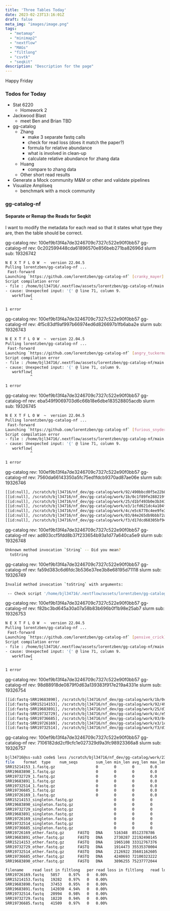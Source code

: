```yaml
---
title: 'Three Tables Today'
date: 2023-02-23T13:16:01Z
draft: false
meta_img: "images/image.png"
tags:
  - "metamap"
  - "minimap2"
  - "nextflow"
  - "MAGs"
  - "filtlong"
  - "csvtk"
  - "seqkit"
description: "Description for the page"
---
```


Happy Friday

### Todos for Today

- Stat 6220 
  - Homework 2
- Jackwood Blast
  - meet Ben and Brian TBD
- gg-catalog
  - Zhang
    - make 3 separate fastq calls
    - check for read loss (does it match the paper?)
    - formula for relative abundance
    - what is involved in clean-up
    - calculate relative abundance for zhang data
  - Huang
    - compare to zhang data
  - Other short read results
- Generate a Mock community M&M or other and validate pipelines
- Visualize Ampliseq
  - benchmark with a mock community

### gg-catalog-nf

#### Separate or Remap the Reads for Seqkit 

I want to modify the metadata for each read so that it states what type they are, then the table should be correct. 

gg-catalog rev: 100ef9b13f4a7de3246709c7327c522e90f0bb57
gg-catalog-nf rev: 0c202599448cda61896570e856beb271ba82696d
slurm sub: 19326742

```bash
N E X T F L O W  ~  version 22.04.5
Pulling lorentzben/gg-catalog-nf ...
 Fast-forward
Launching `https://github.com/lorentzben/gg-catalog-nf` [cranky_mayer] DSL2 - revision: 0c20259944 [main]
Script compilation error
- file : /home/bjl34716/.nextflow/assets/lorentzben/gg-catalog-nf/main.nf
- cause: Unexpected input: '{' @ line 71, column 9.
   workflow{
           ^

1 error
```

gg-catalog rev: 100ef9b13f4a7de3246709c7327c522e90f0bb57
gg-catalog-nf rev: 4f5c83df9af997b66974ed6d826697b1fb6aba2e
slurm sub: 19326743

```bash
N E X T F L O W  ~  version 22.04.5
Pulling lorentzben/gg-catalog-nf ...
 Fast-forward
Launching `https://github.com/lorentzben/gg-catalog-nf` [angry_tuckerman] DSL2 - revision: 4f5c83df9a [main]
Script compilation error
- file : /home/bjl34716/.nextflow/assets/lorentzben/gg-catalog-nf/main.nf
- cause: Unexpected input: '{' @ line 71, column 9.
   workflow{
           ^

1 error
```

gg-catalog rev: 100ef9b13f4a7de3246709c7327c522e90f0bb57
gg-catalog-nf rev: eba549f9069703d6c66b18e6dbe183528805acdb
slurm sub: 19326745

```bash
N E X T F L O W  ~  version 22.04.5
Pulling lorentzben/gg-catalog-nf ...
 Fast-forward
Launching `https://github.com/lorentzben/gg-catalog-nf` [furious_snyder] DSL2 - revision: eba549f906 [main]
Script compilation error
- file : /home/bjl34716/.nextflow/assets/lorentzben/gg-catalog-nf/main.nf
- cause: Unexpected input: '{' @ line 71, column 9.
   workflow{
           ^

1 error
```

gg-catalog rev: 100ef9b13f4a7de3246709c7327c522e90f0bb57
gg-catalog-nf rev: 7560da66143350a5fc75ed1fdcb9370ad87ae06e
slurm sub: 19326746 

```bash
[[id:null], /scratch/bjl34716/nf_dev/gg-catalog/work/92/490bbcd0f5e22b883dcb8b2e06e089/SRR15214153_1.fastq.gz]
[[id:null], /scratch/bjl34716/nf_dev/gg-catalog/work/1b/0c1f89fe288219fc5aebe953301d12/SRR19683890_1.fastq.gz]
[[id:null], /scratch/bjl34716/nf_dev/gg-catalog/work/25/d1bf493b0e3b34154bbf84ce73d490/SRR19683891_1.fastq.gz]
[[id:null], /scratch/bjl34716/nf_dev/gg-catalog/work/e3/1cfd621dc4a104f060ae6b8b521228/SRR19726169_1.fastq.gz]
[[id:null], /scratch/bjl34716/nf_dev/gg-catalog/work/4c/e5c6778c4ee9fe3c2e2e2e4656879e/SRR19732729_1.fastq.gz]
[[id:null], /scratch/bjl34716/nf_dev/gg-catalog/work/03/84e265db9bbb72a00e49ec49866c22/SRR19736685_1.fastq.gz]
[[id:null], /scratch/bjl34716/nf_dev/gg-catalog/work/f3/d17dcd68305bf94cedeb4b4e48df69/SRR19732514_1.fastq.gz]
```

gg-catalog rev: 100ef9b13f4a7de3246709c7327c522e90f0bb57
gg-catalog-nf rev: ad803ccf5fdd8b37f233654b93a1d77a640ca5e9
slurm sub: 19326748

```bash
Unknown method invocation `String` -- Did you mean?
  toString
```

gg-catalog rev: 100ef9b13f4a7de3246709c7327c522e90f0bb57
gg-catalog-nf rev: fa59d383c6d6fdc3b536e37ee3b8e68195d71118
slurm sub: 19326749

```bash
Invalid method invocation `toString` with arguments:

 -- Check script '/home/bjl34716/.nextflow/assets/lorentzben/gg-catalog-nf/main.nf' at line: 167 or see '.nextflow.log' file for more details
```


gg-catalog rev: 100ef9b13f4a7de3246709c7327c522e90f0bb57
gg-catalog-nf rev: f82bc3bd645a30a07a58b83b696b0f1b98e25ab7
slurm sub: 19326753

```bash
N E X T F L O W  ~  version 22.04.5
Pulling lorentzben/gg-catalog-nf ...
 Fast-forward
Launching `https://github.com/lorentzben/gg-catalog-nf` [pensive_crick] DSL2 - revision: f82bc3bd64 [main]
Script compilation error
- file : /home/bjl34716/.nextflow/assets/lorentzben/gg-catalog-nf/main.nf
- cause: Unexpected input: '{' @ line 71, column 9.
   workflow{
           ^

1 error
```


gg-catalog rev: 100ef9b13f4a7de3246709c7327c522e90f0bb57
gg-catalog-nf rev: 98d88918de0879f0d63a139383f917e219a4331e
slurm sub: 19326754

```bash
[[id:fastq-SRR19683890], /scratch/bjl34716/nf_dev/gg-catalog/work/1b/0c1f89fe288219fc5aebe953301d12/SRR19683890_1.fastq.gz]
[[id:fastq-SRR15214153], /scratch/bjl34716/nf_dev/gg-catalog/work/92/490bbcd0f5e22b883dcb8b2e06e089/SRR15214153_1.fastq.gz]
[[id:fastq-SRR19683891], /scratch/bjl34716/nf_dev/gg-catalog/work/25/d1bf493b0e3b34154bbf84ce73d490/SRR19683891_1.fastq.gz]
[[id:fastq-SRR19732729], /scratch/bjl34716/nf_dev/gg-catalog/work/4c/e5c6778c4ee9fe3c2e2e2e4656879e/SRR19732729_1.fastq.gz]
[[id:fastq-SRR19736685], /scratch/bjl34716/nf_dev/gg-catalog/work/03/84e265db9bbb72a00e49ec49866c22/SRR19736685_1.fastq.gz]
[[id:fastq-SRR19726169], /scratch/bjl34716/nf_dev/gg-catalog/work/e3/1cfd621dc4a104f060ae6b8b521228/SRR19726169_1.fastq.gz]
[[id:fastq-SRR19732514], /scratch/bjl34716/nf_dev/gg-catalog/work/f3/d17dcd68305bf94cedeb4b4e48df69/SRR19732514_1.fastq.gz]
```


gg-catalog rev: 100ef9b13f4a7de3246709c7327c522e90f0bb57
gg-catalog-nf rev: 7106182dd2cf9cfc1e027329d9a3fc98923366a8
slurm sub: 19326757

```bash
bjl34716@ss-sub3 code$ less /scratch/bjl34716/nf_dev/gg-catalog/work/23/3db5c8f418e324911d195819af36a0/filtlong.tsv
file    format  type    num_seqs        sum_len min_len avg_len max_len Q1      Q2      Q3      sum_gap N50     Q20(%)  Q30(%)
SRR15214153_1.fastq.gz                  0       0       0       0.0     0       0.0     0.0     0.0     0       0       0.00    0.00
SRR19683890_1.fastq.gz                  0       0       0       0.0     0       0.0     0.0     0.0     0       0       0.00    0.00
SRR19732729_1.fastq.gz                  0       0       0       0.0     0       0.0     0.0     0.0     0       0       0.00    0.00
SRR19683891_1.fastq.gz                  0       0       0       0.0     0       0.0     0.0     0.0     0       0       0.00    0.00
SRR19732514_1.fastq.gz                  0       0       0       0.0     0       0.0     0.0     0.0     0       0       0.00    0.00
SRR19736685_1.fastq.gz                  0       0       0       0.0     0       0.0     0.0     0.0     0       0       0.00    0.00
SRR19726169_1.fastq.gz                  0       0       0       0.0     0       0.0     0.0     0.0     0       0       0.00    0.00
SRR15214153_singleton.fastq.gz                  0       0       0       0.0     0       0.0     0.0     0.0     0       0       0.00    0.00
SRR19683890_singleton.fastq.gz                  0       0       0       0.0     0       0.0     0.0     0.0     0       0       0.00    0.00
SRR19732729_singleton.fastq.gz                  0       0       0       0.0     0       0.0     0.0     0.0     0       0       0.00    0.00
SRR19683891_singleton.fastq.gz                  0       0       0       0.0     0       0.0     0.0     0.0     0       0       0.00    0.00
SRR19726169_singleton.fastq.gz                  0       0       0       0.0     0       0.0     0.0     0.0     0       0       0.00    0.00
SRR19732514_singleton.fastq.gz                  0       0       0       0.0     0       0.0     0.0     0.0     0       0       0.00    0.00
SRR19736685_singleton.fastq.gz                  0       0       0       0.0     0       0.0     0.0     0.0     0       0       0.00    0.00
SRR19726169_other.fastq.gz      FASTQ   DNA     516348  8512378786      2016    16485.7 44765   14341.0 15704.0 17869.0 0       16183   99.21   98.07
SRR19683891_other.fastq.gz      FASTQ   DNA     2730287 22192490145     2000    8128.3  46626   4742.0  7160.0  10575.0 0       9776    98.91   97.40
SRR15214153_other.fastq.gz      FASTQ   DNA     1965108 33312767376     2000    16952.1 52396   12960.0 15963.0 19852.0 0       17616   98.03   95.27
SRR19732729_other.fastq.gz      FASTQ   DNA     1914473 35535370004     2008    18561.4 50558   15000.0 17367.0 21045.0 0       18627   98.26   95.90
SRR19732514_other.fastq.gz      FASTQ   DNA     2126922 35601162605     2006    16738.3 50018   14438.0 15918.0 18250.0 0       16470   98.68   96.76
SRR19736685_other.fastq.gz      FASTQ   DNA     4240693 72100323222     2000    17002.0 53591   14331.0 16109.0 18784.0 0       16851   98.68   96.83
SRR19683890_other.fastq.gz      FASTQ   DNA     3896255 75237772044     2008    19310.3 63490   15551.0 18188.0 22018.0 0       19533   98.28   95.85
```

```bash
filename	read lost in filtlong	per read loss in filtlong	read lost in minimap	per read loss in minmap
SRR19726169.fastq	5057	0.97%	0	0.00%
SRR15214153.fastq	19282	0.97%	0	0.00%
SRR19683890.fastq	37453	0.95%	0	0.00%
SRR19683891.fastq	142030	4.94%	0	0.00%
SRR19732514.fastq	20994	0.98%	0	0.00%
SRR19732729.fastq	18220	0.94%	0	0.00%
SRR19736685.fastq	41509	0.97%	0	0.00%
```
